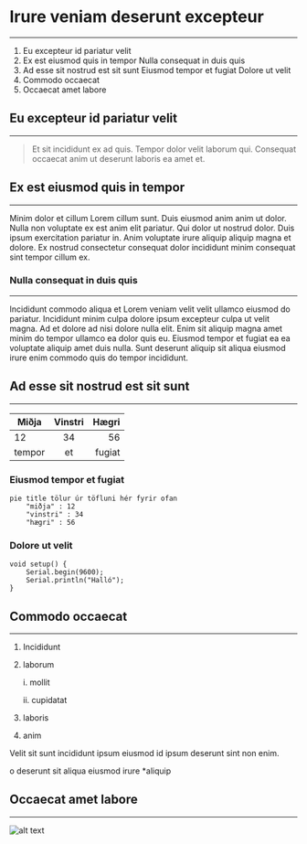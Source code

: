 # Irure veniam deserunt excepteur
___
1. Eu excepteur id pariatur velit 
2. Ex est eiusmod quis in tempor Nulla consequat in duis quis 
3. Ad esse sit nostrud est sit sunt Eiusmod tempor et fugiat Dolore ut velit 
4. Commodo occaecat 
5. Occaecat amet labore

## Eu excepteur id pariatur velit
___
> Et sit incididunt ex ad quis. Tempor dolor velit laborum qui. Consequat occaecat anim ut deserunt laboris ea amet et.

## Ex est eiusmod quis in tempor
___
Minim dolor et cillum Lorem cillum sunt. Duis eiusmod anim anim ut dolor. Nulla non voluptate ex est anim elit pariatur. Qui dolor ut nostrud dolor. Duis ipsum exercitation pariatur in. Anim voluptate irure aliquip aliquip magna et dolore. Ex nostrud consectetur consequat dolor incididunt minim consequat sint tempor cillum ex.

### Nulla consequat in duis quis
___
Incididunt commodo aliqua et Lorem veniam velit velit ullamco eiusmod do pariatur. Incididunt minim culpa dolore ipsum excepteur culpa ut velit magna. Ad et dolore ad nisi dolore nulla elit. Enim sit aliquip magna amet minim do tempor ullamco ea dolor quis eu. Eiusmod tempor et fugiat ea ea voluptate aliquip amet duis nulla. Sunt deserunt aliquip sit aliqua eiusmod irure enim commodo quis do tempor incididunt.

## Ad esse sit nostrud est sit sunt
___
|Miðja |Vinstri |Hægri | 
|------|:------:|-----:|
|12    |34      |56    |
|tempor|et      |fugiat|

### Eiusmod tempor et fugiat
```mermaid
pie title tölur úr töfluni hér fyrir ofan
    "miðja" : 12
    "vinstri" : 34
    "hægri" : 56
```

### Dolore ut velit
```c+
void setup() { 
    Serial.begin(9600);  
    Serial.println("Halló"); 
}
```

## Commodo occaecat
___
1. Incididunt 
2. laborum

    i. mollit
    
    ii. cupidatat
    
3. laboris 
4. anim

Velit sit sunt incididunt ipsum eiusmod id ipsum deserunt sint non enim.

o deserunt 
 sit 
   aliqua 
    eiusmod 
   irure 
*aliquip

## Occaecat amet labore
___

![alt text](![image](https://user-images.githubusercontent.com/114220415/218516057-608c79f2-91fb-4796-90a0-382f76b43be5.png)
)
